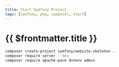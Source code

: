 ```yaml
---
title: Start Symfony Project
tags: [symfony, php, composer, start]
---
```

# {{ $frontmatter.title }}

```bash
composer create-project symfony/website-skeleton .
composer require server --dev
composer require apache-pack dotenv admin
```
